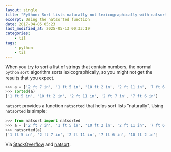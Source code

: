 ```yaml
---
layout: single
title: "Python: Sort lists naturally not lexicographically with natsort"
excerpt: Using the natsorted function
date: 2017-04-05 05:23
last_modified_at: 2025-05-13 00:33:19
categories:
    - til
tags:
    - python
    - til
---
```


When you try to sort a list of strings that contain numbers, the normal `python` `sort`
algorithm sorts lexicographically, so you might not get the results that you expect.

```python
>>> a = ['2 ft 7 in', '1 ft 5 in', '10 ft 2 in', '2 ft 11 in', '7 ft 6 in']
>>> sorted(a)
['1 ft 5 in', '10 ft 2 in', '2 ft 11 in', '2 ft 7 in', '7 ft 6 in']
```

`natsort` provides a function `natsorted` that helps sort lists "naturally".
Using `natsorted` is simple:

```python
>>> from natsort import natsorted
>>> a = ['2 ft 7 in', '1 ft 5 in', '10 ft 2 in', '2 ft 11 in', '7 ft 6 in']
>>> natsorted(a)
['1 ft 5 in', '2 ft 7 in', '2 ft 11 in', '7 ft 6 in', '10 ft 2 in']
```

Via [StackOverflow](http://stackoverflow.com/a/18415320) and [natsort](https://github.com/SethMMorton/natsort).
